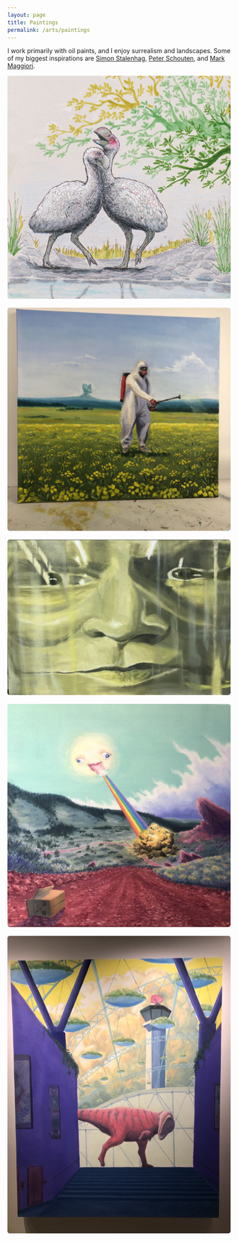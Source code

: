 ```yaml
---
layout: page
title: Paintings
permalink: /arts/paintings
---
```


I work primarily with oil paints, and I enjoy surrealism and landscapes. 
Some of my biggest inspirations are [Simon Stalenhag](https://www.simonstalenhag.se/index.html), 
[Peter Schouten](https://en.wikipedia.org/wiki/Peter_Schouten), and [Mark Maggiori](https://markmaggiori.com/).

<style>
.image-container {
  display: flex;
  flex-wrap: wrap;
  gap: 20px;
}

.image-card {
  position: relative;
  width: 1000px;
  overflow: hidden;
  transition: transform 0.3s ease;
}

.image-card img {
  width: 100%;
  display: block;
  transition: transform 0.3s ease;
  border-radius: 5px;
}

.image-card:hover img {
  transform: scale(1.1);
}

.image-overlay {
  position: absolute;
  top: 0;
  left: 0;
  width: 100%;
  height: 100%;
  background: rgba(0, 0, 0, 0.5);
  color: #fff;
  display: flex;
  flex-direction: column;
  justify-content: center;
  align-items: center;
  opacity: 0;
  transition: opacity 0.3s ease;
}

.image-card:hover .image-overlay {
  opacity: 1;
}

.image-overlay p {
  font-size: 18px;
  font-weight: bold;
  text-align: center;
  margin: 10px;
}
</style>

<div class="image-container">
  <div class="image-card">
    <a href="/assets/img/dromornis.jpg" target="_blank">
      <img src="/assets/img/dromornis.jpg" alt="Dromornis">
      <div class="image-overlay">
        <p>Dromornis</p>
      </div>
    </a>
  </div>
  
  <div class="image-card">
    <a href="/assets/img/paintings/dandelion.JPG" target="_blank">
      <img src="/assets/img/paintings/dandelion.JPG" alt="Dandelions">
      <div class="image-overlay">
        <p>Dandelions</p>
      </div>
    </a>
  </div>
  
  <div class="image-card">
    <a href="/assets/img/paintings/joseph_sweeney.png" target="_blank">
      <img src="/assets/img/paintings/joseph_sweeney.png" alt="Joseph Sweeney through Gamsol">
      <div class="image-overlay">
        <p>Joseph Sweeney through Gamsol</p>
      </div>
    </a>
  </div>
  
  <div class="image-card">
    <a href="/assets/img/sun-painting.JPG" target="_blank">
      <img src="/assets/img/sun-painting.JPG" alt="Sunny">
      <div class="image-overlay">
        <p>Sunny</p>
      </div>
    </a>
  </div>
  
  <div class="image-card">
    <a href="/assets/img/paintings/dino.JPG" target="_blank">
      <img src="/assets/img/paintings/dino.JPG" alt="Dino">
      <div class="image-overlay">
        <p>Dino, 5'x4'</p>
      </div>
    </a>
  </div>
